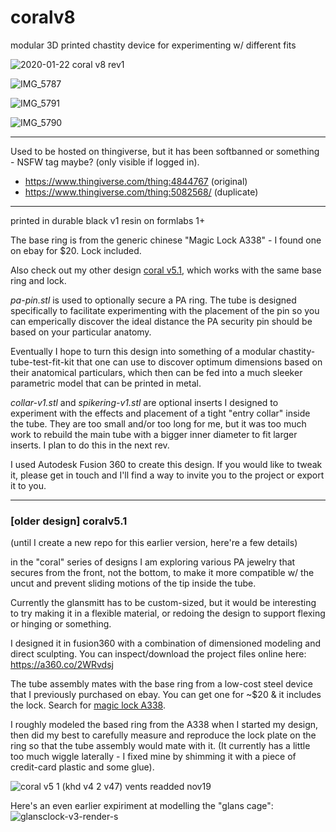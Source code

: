 # coralv8
modular 3D printed chastity device for experimenting w/ different fits

![2020-01-22 coral v8 rev1](https://user-images.githubusercontent.com/35954404/147176418-58b8bafb-9c7e-4c3a-a62f-7bf2ad4525fc.png)

![IMG_5787](https://user-images.githubusercontent.com/35954404/147176513-dcf0088a-a3c2-4156-9b17-e8a392eef415.jpg)

![IMG_5791](https://user-images.githubusercontent.com/35954404/147176476-da0cf9e6-fbed-4b25-841e-a8bb9a06843a.jpg)

![IMG_5790](https://user-images.githubusercontent.com/35954404/147176538-ac585134-f8ab-4ac5-b2c0-d1101c4f4b63.jpg)

---

Used to be hosted on thingiverse, but it has been softbanned or something - NSFW tag maybe? (only visible if logged in).

- https://www.thingiverse.com/thing:4844767 (original)
- https://www.thingiverse.com/thing:5082568/ (duplicate)

---

printed in durable black v1 resin on formlabs 1+

The base ring is from the generic chinese "Magic Lock A338" - I found one on ebay for $20. Lock included.

Also check out my other design [coral v5.1](https://www.thingiverse.com/thing:3960285), which works with the same base ring and lock.

*pa-pin.stl* is used to optionally secure a PA ring. The tube is designed specifically to facilitate experimenting with the placement of the pin so you can emperically discover the ideal distance the PA security pin should be based on your particular anatomy.

Eventually I hope to turn this design into something of a modular chastity-tube-test-fit-kit that one can use to discover optimum dimensions based on their anatomical particulars, which then can be fed into a much sleeker parametric model that can be printed in metal.

*collar-v1.stl* and *spikering-v1.stl* are optional inserts I designed to experiment with the effects and placement of a tight "entry collar" inside the tube. They are too small and/or too long for me, but it was too much work to rebuild the main tube with a bigger inner diameter to fit larger inserts. I plan to do this in the next rev.

I used Autodesk Fusion 360 to create this design. If you would like to tweak it, please get in touch and I'll find a way to invite you to the project or export it to you.

---


### [older design] coralv5.1
(until I create a new repo for this earlier version, here're a few details)

in the "coral" series of designs I am exploring various PA jewelry that secures from the front, not the bottom, to make it more compatible w/ the uncut and prevent sliding motions of the tip inside the tube.

Currently the glansmitt has to be custom-sized, but it would be interesting to try making it in a flexible material, or redoing the design to support flexing or hinging or something.

I designed it in fusion360 with a combination of dimensioned modeling and direct sculpting. You can inspect/download the project files online here: https://a360.co/2WRvdsj


The tube assembly mates with the base ring from a low-cost steel device that I previously purchased on ebay. You can get one for ~$20 & it includes the lock. Search for [magic lock A338](https://www.ebay.com/sch/i.html?_from=R40&_nkw=Magic+Lock+A338+chastity&_sacat=0). 

I roughly modeled the based ring from the A338 when I started my design, then did my best to carefully measure and reproduce the lock plate on the ring so that the tube assembly would mate with it. (It currently has a little too much wiggle laterally - I fixed mine by shimming it with a piece of credit-card plastic and some glue).

![coral v5 1 (khd v4 2 v47) vents readded nov19](https://user-images.githubusercontent.com/35954404/147177338-255cb4b5-84d1-44be-955a-80823d989a1f.png)

Here's an even earlier expiriment at modelling the "glans cage":
![glansclock-v3-render-s](https://user-images.githubusercontent.com/35954404/147177555-467aed3c-c458-46d7-bb63-d4c53fa02e8b.png)

